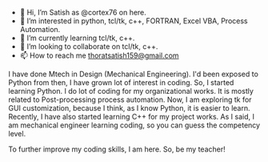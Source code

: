 - 👋 Hi, I’m Satish as @cortex76 on here.
- 👀 I’m interested in python, tcl/tk, c++, FORTRAN, Excel VBA, Process Automation.
- 🌱 I’m currently learning tcl/tk, c++.
- 💞️ I’m looking to collaborate on tcl/tk, c++.
- 📫 How to reach me thoratsatish159@gmail.com

I have done Mtech in Design (Mechanical Engineering). I'd been exposed to Python from then,
I have grown lot of interest in coding. So, I started learning Python. I do lot of coding for 
my organizational works. It is mostly related to Post-processing process automation. Now,
I am exploring tk for GUI customization, because I think, as I know Python, it is easier to learn.
Recently, I have also started learning C++ for my project works.
As I said, I am mechanical engineer learning coding, so you can guess the competency level.

To further improve my coding skills, I am here. So, be my teacher!
